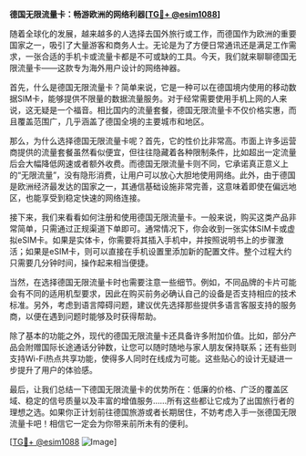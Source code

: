 **德国无限流量卡：畅游欧洲的网络利器[[TG💪+ @esim1088](https://t.me/s/esim1088)]**

随着全球化的发展，越来越多的人选择去国外旅行或工作，而德国作为欧洲的重要国家之一，吸引了大量游客和商务人士。无论是为了方便日常通讯还是满足工作需求，一张合适的手机卡或流量卡都是不可或缺的工具。今天，我们就来聊聊德国无限流量卡——这款专为海外用户设计的网络神器。

首先，什么是德国无限流量卡？简单来说，它是一种可以在德国境内使用的移动数据SIM卡，能够提供不限量的数据流量服务。对于经常需要使用手机上网的人来说，这无疑是一个福音。相比国内的流量套餐，德国无限流量卡不仅价格实惠，而且覆盖范围广，几乎涵盖了德国全境的主要城市和地区。

那么，为什么选择德国无限流量卡呢？首先，它的性价比非常高。市面上许多运营商提供的流量套餐虽然看似便宜，但往往隐藏着各种限制条件，比如超出一定流量后会大幅降低网速或者额外收费。而德国无限流量卡则不同，它承诺真正意义上的“无限流量”，没有隐形消费，让用户可以放心大胆地使用网络。此外，由于德国是欧洲经济最发达的国家之一，其通信基础设施非常完善，这意味着即使在偏远地区，也能享受到稳定快速的网络连接。

接下来，我们来看看如何注册和使用德国无限流量卡。一般来说，购买这类产品非常简单，只需通过正规渠道下单即可。通常情况下，你会收到一张实体SIM卡或虚拟eSIM卡。如果是实体卡，你需要将其插入手机中，并按照说明书上的步骤激活；如果是eSIM卡，则可以直接在手机设置里添加新的配置文件。整个过程大约只需要几分钟时间，操作起来相当便捷。

当然，在选择德国无限流量卡时也需要注意一些细节。例如，不同品牌的卡片可能会有不同的适用机型要求，因此在购买前务必确认自己的设备是否支持相应的技术标准。另外，考虑到语言障碍问题，建议优先选择那些提供多语言客服支持的服务商，以便在遇到问题时能够及时获得帮助。

除了基本的功能之外，现代的德国无限流量卡还具备许多附加价值。比如，部分产品会附赠国际长途通话分钟数，让您可以随时随地与家人朋友保持联系；还有些则支持Wi-Fi热点共享功能，使得多人同时在线成为可能。这些贴心的设计无疑进一步提升了用户的体验感。

最后，让我们总结一下德国无限流量卡的优势所在：低廉的价格、广泛的覆盖区域、稳定的信号质量以及丰富的增值服务……所有这些都让它成为了出国旅行者的理想之选。如果你正计划前往德国旅游或者长期居住，不妨考虑入手一张德国无限流量卡吧！相信它一定会为你带来前所未有的便利。

[[TG💪+ @esim1088](https://t.me/s/esim1088) ![Image](https://i.postimg.cc/4NQfJmqS/Snipaste-2025-05-13-00-14-12.png)]